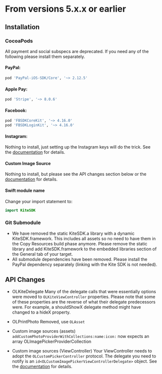 # From versions 5.x.x or earlier

## Installation

### CocoaPods
 All payment and social subspecs are deprecated. If you need any of the following please install them separately.
#### PayPal:
 ```ruby
 pod 'PayPal-iOS-SDK/Core', '~> 2.12.5'
 ```
#### Apple Pay:
 ```ruby
 pod 'Stripe', '~> 8.0.6'
 ```
#### Facebook:
 ```ruby
 pod 'FBSDKCoreKit', '~> 4.16.0'
 pod 'FBSDKLoginKit', '~> 4.16.0'
 ```

#### Instagram:
 Nothing to install, just setting up the Instagram keys will do the trick. See the [documentation](Kite-SDK/docs/social_photo_sources.md) for details.

#### Custom Image Source
 Nothing to install, but please see the API changes section below or the [documentation](Kite-SDK/docs/custom_photo_sources.md) for details.

#### Swift module name
 Change your import statement to:
```swift
import KiteSDK
```

### Git Submodule
 * We have removed the static KiteSDK.a library with a dynamic KiteSDK.framework. This includes all assets so no need to have them in the Copy Resources build phase anymore. Please remove the static library and add KiteSDK.framework to the embedded libraries section of the General tab of your target.
 * All submodule dependencies have been removed. Please install the PayPal dependency separately (linking with the Kite SDK is not needed).

 ## API Changes

 * OLKiteDelegate
 Many of the delegate calls that were essentially options were moved to `OLKiteViewController` properties. Please note that some of these properties are the reverse of what their delegate predecessors were. For example, a shouldShowX delegate method might have changed to a hideX property.

 * OLPrintPhoto
 Removed, use `OLAsset`

 * Custom image sources (assets)
 `addCustomPhotoProviderWithCollections:name:icon:` now expects an array OLImagePickerProviderCollection

 * Custom image sources (ViewController)
 Your ViewController needs to adopt the `OLCustomPickerController` protocol. The delegate you need to notify is an `id<OLCustomImagePickerViewControllerDelegate>` object. See the [documentation](Kite-SDK/docs/custom_photo_sources.md) for details.
